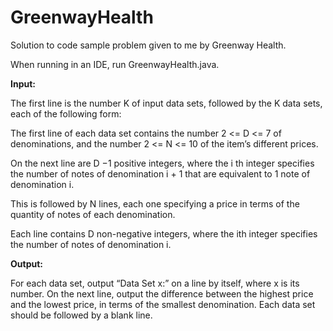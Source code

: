 # GreenwayHealth
Solution to code sample problem given to me by Greenway Health.

When running in an IDE, run GreenwayHealth.java.

**Input:**

The first line is the number K of input data sets, followed by the K data sets, each of the following form:

The first line of each data set contains the number 2 <= D <= 7 of denominations, and the number 2 <= N
<= 10 of the item’s different prices. 

On the next line are D −1 positive integers, where the i th integer specifies the number of notes of denomination i + 1 that are equivalent to 1 note of denomination i.

This is followed by N lines, each one specifying a price in terms of the quantity of notes of each
denomination. 

Each line contains D non-negative integers, where the ith integer specifies the number of notes of denomination i. 

**Output:**

For each data set, output “Data Set x:” on a line by itself, where x is its number. On the next line, output
the difference between the highest price and the lowest price, in terms of the smallest denomination.
Each data set should be followed by a blank line.


